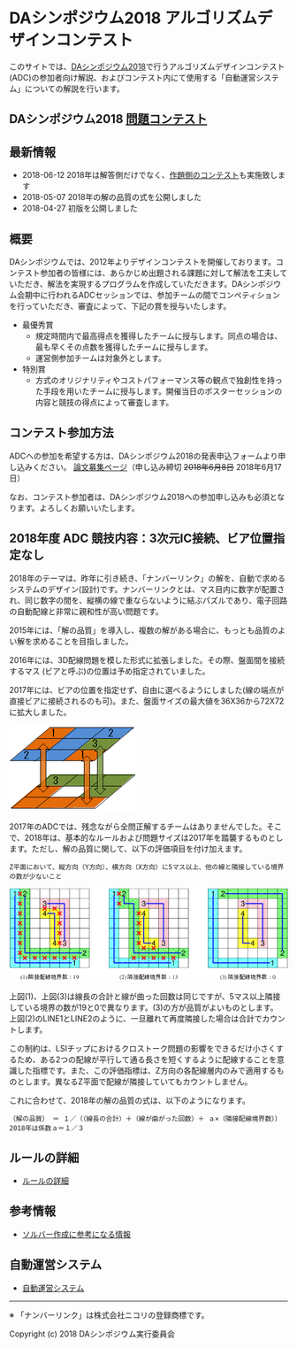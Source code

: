 # DAシンポジウム2018 アルゴリズムデザインコンテスト

このサイトでは、[DAシンポジウム2018](http://www.sig-sldm.org/das/)で行うアルゴリズムデザインコンテスト(ADC)の参加者向け解説、およびコンテスト内にて使用する「自動運営システム」についての解説を行います。

## DAシンポジウム2018 [問題コンテスト](https://dasadc.github.io/adc2018/exam.html)

## 最新情報

- 2018-06-12 2018年は解答側だけでなく、[作題側のコンテスト](https://dasadc.github.io/adc2018/exam.html)も実施致します
- 2018-05-07 2018年の解の品質の式を公開しました
- 2018-04-27 初版を公開しました

## 概要

DAシンポジウムでは、2012年よりデザインコンテストを開催しております。コンテスト参加者の皆様には、あらかじめ出題される課題に対して解法を工夫していただき、解法を実現するプログラムを作成していただきます。DAシンポジウム会期中に行われるADCセッションでは、参加チームの間でコンペティションを行っていただき、審査によって、下記の賞を授与いたします。

- 最優秀賞
  - 規定時間内で最高得点を獲得したチームに授与します。同点の場合は、最も早くその点数を獲得したチームに授与します。
  - 運営側参加チームは対象外とします。
- 特別賞
  - 方式のオリジナリティやコストパフォーマンス等の観点で独創性を持った手段を用いたチームに授与します。開催当日のポスターセッションの内容と競技の得点によって審査します。

## コンテスト参加方法

ADCへの参加を希望する方は、DAシンポジウム2018の発表申込フォームより申し込みください。
[論文募集ページ](http://www.sig-sldm.org/das/CFP.html)（申し込み締切 ~~2018年6月8日~~ 2018年6月17日）

<!---- なお、コンテスト参加者は、DAシンポジウム2018への参加申し込み（申し込みフォームは6月中に開設予定）も必須となります。よろしくお願いいたします。 --->
なお、コンテスト参加者は、DAシンポジウム2018への参加申し込みも必須となります。よろしくお願いいたします。

## 2018年度 ADC 競技内容：3次元IC接続、ビア位置指定なし

2018年のテーマは、昨年に引き続き、「ナンバーリンク」の解を、自動で求めるシステムのデザイン(設計)です。ナンバーリンクとは、マス目内に数字が配置され、同じ数字の間を、縦横の線で重ならないように結ぶパズルであり、電子回路の自動配線と非常に親和性が高い問題です。

2015年には、「解の品質」を導入し、複数の解がある場合に、もっとも品質のよい解を求めることを目指しました。

<!---    （解の品質） ＝ １／（（線長の合計）＋（線が曲がった回数）） --->

2016年には、3D配線問題を模した形式に拡張しました。その際、盤面間を接続するマス
(ビアと呼ぶ)の位置は予め指定されていました。

2017年には、ビアの位置を指定せず、自由に選べるようにしました(線の端点が直接ビアに接続されるのも可)。また、盤面サイズの最大値を36X36から72X72に拡大しました。

![theme](images/image1.gif "theme")

2017年のADCでは、残念ながら全問正解するチームはありませんでした。そこで、2018年は、基本的なルールおよび問題サイズは2017年を踏襲するものとします。ただし、解の品質に関して、以下の評価項目を付け加えます。

    Z平面において、縦方向（Y方向）、横方向（X方向）に5マス以上、他の線と隣接している境界の数が少ないこと

![neighbor](images/rule-neighbor3.png "neighbor")

上図(1)、上図(3)は線長の合計と線が曲った回数は同じですが、5マス以上隣接している境界の数が19と0で異なります。(3)の方が品質がよいものとします。
上図(2)のLINE1とLINE2のように、一旦離れて再度隣接した場合は合計でカウントします。

この制約は、LSIチップにおけるクロストーク問題の影響をできるだけ小さくするため、ある2つの配線が平行して通る長さを短くするように配線することを意識した指標です。また、この評価指標は、Z方向の各配線層内のみで適用するものとします。異なるZ平面で配線が隣接していてもカウントしません。

これに合わせて、2018年の解の品質の式は、以下のようになります。

    （解の品質） ＝ １／（（線長の合計）＋（線が曲がった回数）＋ ａ×（隣接配線境界数））
    2018年は係数ａ＝１／３

## ルールの詳細

- [ルールの詳細](rule.md)

## 参考情報

- [ソルバー作成に参考になる情報](ref.md)

## 自動運営システム

- [自動運営システム](conmgr.md)

---
※ 「ナンバーリンク」は株式会社ニコリの登録商標です。

Copyright (c) 2018 DAシンポジウム実行委員会
